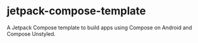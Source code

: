 # jetpack-compose-template
A Jetpack Compose template to build apps using Compose on Android and Compose Unstyled.
